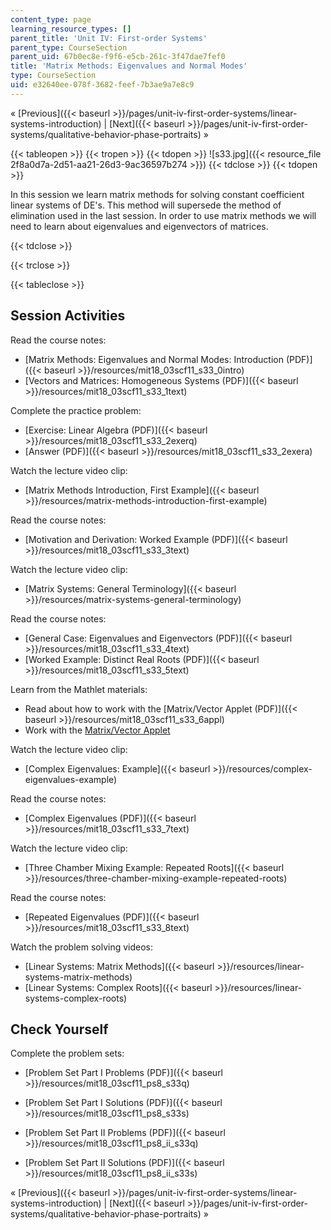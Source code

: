 ```yaml
---
content_type: page
learning_resource_types: []
parent_title: 'Unit IV: First-order Systems'
parent_type: CourseSection
parent_uid: 67b0ec8e-f9f6-e5cb-261c-3f47dae7fef0
title: 'Matrix Methods: Eigenvalues and Normal Modes'
type: CourseSection
uid: e32640ee-078f-3682-feef-7b3ae9a7e8c9
---
```


« [Previous]({{< baseurl >}}/pages/unit-iv-first-order-systems/linear-systems-introduction) | [Next]({{< baseurl >}}/pages/unit-iv-first-order-systems/qualitative-behavior-phase-portraits) »

{{< tableopen >}}
{{< tropen >}}
{{< tdopen >}}
![s33.jpg]({{< resource_file 2f8a0d7a-2d51-aa21-26d3-9ac36597b274 >}})
{{< tdclose >}}
{{< tdopen >}}


In this session we learn matrix methods for solving constant coefficient linear systems of DE's. This method will supersede the method of elimination used in the last session. In order to use matrix methods we will need to learn about eigenvalues and eigenvectors of matrices.


{{< tdclose >}}

{{< trclose >}}

{{< tableclose >}}

Session Activities
------------------

Read the course notes:

*   [Matrix Methods: Eigenvalues and Normal Modes: Introduction (PDF)]({{< baseurl >}}/resources/mit18_03scf11_s33_0intro)
*   [Vectors and Matrices: Homogeneous Systems (PDF)]({{< baseurl >}}/resources/mit18_03scf11_s33_1text)

Complete the practice problem:

*   [Exercise: Linear Algebra (PDF)]({{< baseurl >}}/resources/mit18_03scf11_s33_2exerq)
*   [Answer (PDF)]({{< baseurl >}}/resources/mit18_03scf11_s33_2exera)

Watch the lecture video clip:

*   [Matrix Methods Introduction, First Example]({{< baseurl >}}/resources/matrix-methods-introduction-first-example)

Read the course notes:

*   [Motivation and Derivation: Worked Example (PDF)]({{< baseurl >}}/resources/mit18_03scf11_s33_3text)

Watch the lecture video clip:

*   [Matrix Systems: General Terminology]({{< baseurl >}}/resources/matrix-systems-general-terminology)

Read the course notes:

*   [General Case: Eigenvalues and Eigenvectors (PDF)]({{< baseurl >}}/resources/mit18_03scf11_s33_4text)
*   [Worked Example: Distinct Real Roots (PDF)]({{< baseurl >}}/resources/mit18_03scf11_s33_5text)

Learn from the Mathlet materials:

*   Read about how to work with the [Matrix/Vector Applet (PDF)]({{< baseurl >}}/resources/mit18_03scf11_s33_6appl)
*   Work with the [Matrix/Vector Applet](/ans7870/18/18.03SC/matrixVector.html "Open in a new window.")

Watch the lecture video clip:

*   [Complex Eigenvalues: Example]({{< baseurl >}}/resources/complex-eigenvalues-example)

Read the course notes:

*   [Complex Eigenvalues (PDF)]({{< baseurl >}}/resources/mit18_03scf11_s33_7text)

Watch the lecture video clip:

*   [Three Chamber Mixing Example: Repeated Roots]({{< baseurl >}}/resources/three-chamber-mixing-example-repeated-roots)

Read the course notes:

*   [Repeated Eigenvalues (PDF)]({{< baseurl >}}/resources/mit18_03scf11_s33_8text)

Watch the problem solving videos:

*   [Linear Systems: Matrix Methods]({{< baseurl >}}/resources/linear-systems-matrix-methods)
*   [Linear Systems: Complex Roots]({{< baseurl >}}/resources/linear-systems-complex-roots)

Check Yourself
--------------

Complete the problem sets:

*   [Problem Set Part I Problems (PDF)]({{< baseurl >}}/resources/mit18_03scf11_ps8_s33q)
*   [Problem Set Part I Solutions (PDF)]({{< baseurl >}}/resources/mit18_03scf11_ps8_s33s)
  
*   [Problem Set Part II Problems (PDF)]({{< baseurl >}}/resources/mit18_03scf11_ps8_ii_s33q)
*   [Problem Set Part II Solutions (PDF)]({{< baseurl >}}/resources/mit18_03scf11_ps8_ii_s33s)

« [Previous]({{< baseurl >}}/pages/unit-iv-first-order-systems/linear-systems-introduction) | [Next]({{< baseurl >}}/pages/unit-iv-first-order-systems/qualitative-behavior-phase-portraits) »